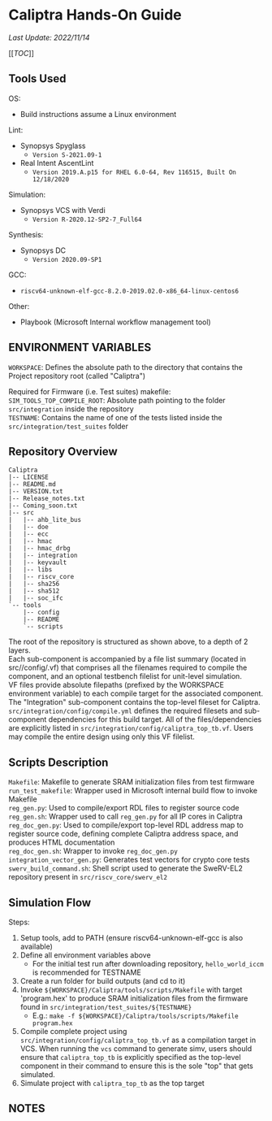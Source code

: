 
# **Caliptra Hands-On Guide** #
_*Last Update: 2022/11/14*_

[[_TOC_]]

## **Tools Used** ##

OS:
 - Build instructions assume a Linux environment

Lint:
 - Synopsys Spyglass
   - `Version S-2021.09-1`
 - Real Intent AscentLint
   - `Version 2019.A.p15 for RHEL 6.0-64, Rev 116515, Built On 12/18/2020`

Simulation:
 - Synopsys VCS with Verdi
   - `Version R-2020.12-SP2-7_Full64`

Synthesis:
 - Synopsys DC
   - `Version 2020.09-SP1`

GCC:
 - `riscv64-unknown-elf-gcc-8.2.0-2019.02.0-x86_64-linux-centos6`

Other:
 - Playbook (Microsoft Internal workflow management tool)

## **ENVIRONMENT VARIABLES** ##
`WORKSPACE`: Defines the absolute path to the directory that contains the Project repository root (called "Caliptra")

Required for Firmware (i.e. Test suites) makefile:<BR>
  `SIM_TOOLS_TOP_COMPILE_ROOT`: Absolute path pointing to the folder `src/integration` inside the repository<BR>
  `TESTNAME`: Contains the name of one of the tests listed inside the `src/integration/test_suites` folder<BR>

## **Repository Overview** ##
```
Caliptra
|-- LICENSE
|-- README.md
|-- VERSION.txt
|-- Release_notes.txt
|-- Coming_soon.txt
|-- src
|   |-- ahb_lite_bus
|   |-- doe
|   |-- ecc
|   |-- hmac
|   |-- hmac_drbg
|   |-- integration
|   |-- keyvault
|   |-- libs
|   |-- riscv_core
|   |-- sha256
|   |-- sha512
|   |-- soc_ifc
`-- tools
    |-- config
    |-- README
    `-- scripts
```
The root of the repository is structured as shown above, to a depth of 2 layers.<BR>
Each sub-component is accompanied by a file list summary (located in src/<component>/config/<name>.vf) that comprises all the filenames required to compile the component, and an optional testbench filelist for unit-level simulation. <BR>
VF files provide absolute filepaths (prefixed by the WORKSPACE environment variable) to each compile target for the associated component.<BR>
The "Integration" sub-component contains the top-level fileset for Caliptra. `src/integration/config/compile.yml` defines the required filesets and sub-component dependencies for this build target. All of the files/dependencies are explicitly listed in `src/integration/config/caliptra_top_tb.vf`. Users may compile the entire design using only this VF filelist.<BR>


## **Scripts Description** ##

`Makefile`: Makefile to generate SRAM initialization files from test firmware<BR>
`run_test_makefile`: Wrapper used in Microsoft internal build flow to invoke Makefile<BR>
`reg_gen.py`: Used to compile/export RDL files to register source code<BR>
`reg_gen.sh`: Wrapper used to call `reg_gen.py` for all IP cores in Caliptra<BR>
`reg_doc_gen.py`: Used to compile/export top-level RDL address map to register source code, defining complete Caliptra address space, and produces HTML documentation<BR>
`reg_doc_gen.sh`: Wrapper to invoke `reg_doc_gen.py`<BR>
`integration_vector_gen.py`: Generates test vectors for crypto core tests<BR>
`swerv_build_command.sh`: Shell script used to generate the SweRV-EL2 repository present in `src/riscv_core/swerv_el2`<BR>

## **Simulation Flow** ##
Steps:
1. Setup tools, add to PATH (ensure riscv64-unknown-elf-gcc is also available)
1. Define all environment variables above
    - For the initial test run after downloading repository, `hello_world_iccm` is recommended for TESTNAME
1. Create a run folder for build outputs (and cd to it)
1. Invoke `${WORKSPACE}/Caliptra/tools/scripts/Makefile` with target 'program.hex' to produce SRAM initialization files from the firmware found in `src/integration/test_suites/${TESTNAME}`
    - E.g.: `make -f ${WORKSPACE}/Caliptra/tools/scripts/Makefile program.hex`
1. Compile complete project using `src/integration/config/caliptra_top_tb.vf` as a compilation target in VCS. When running the `vcs` command to generate simv, users should ensure that `caliptra_top_tb` is explicitly specified as the top-level component in their command to ensure this is the sole "top" that gets simulated.
1. Simulate project with `caliptra_top_tb` as the top target

## **NOTES** ##

